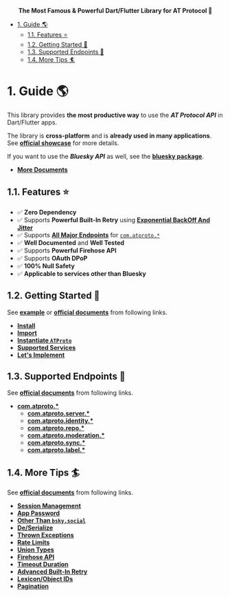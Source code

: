<p align="center">
  <b>The Most Famous & Powerful Dart/Flutter Library for AT Protocol 🦋</b>
</p>

<!-- TOC -->

- [1. Guide 🌎](#1-guide-)
  - [1.1. Features ⭐](#11-features-)
  - [1.2. Getting Started 💪](#12-getting-started-)
  - [1.3. Supported Endpoints 👀](#13-supported-endpoints-)
  - [1.4. More Tips 🏄](#14-more-tips-)

<!-- /TOC -->

# 1. Guide 🌎

This library provides **the most productive way** to use the **_AT Protocol API_** in Dart/Flutter apps.

The library is **cross-platform** and is **already used in many applications**. See **[official showcase](https://atprotodart.com/showcase)** for more details.

If you want to use the **_Bluesky API_** as well, see the **[bluesky package](https://pub.dev/packages/bluesky)**.

- **[More Documents](https://atprotodart.com/docs/packages/atproto)**

## 1.1. Features ⭐

- ✅ **Zero Dependency**
- ✅ Supports **Powerful Built-In Retry** using **[Exponential BackOff And Jitter](https://aws.amazon.com/jp/blogs/architecture/exponential-backoff-and-jitter/)**
- ✅ Supports **[All Major Endpoints](https://atprotodart.com/docs/supported_api#atproto)** for [`com.atproto.*`](https://github.com/bluesky-social/atproto/tree/main/lexicons/com/atproto)
- ✅ **Well Documented** and **Well Tested**
- ✅ Supports **Powerful Firehose API**
- ✅ Supports **OAuth DPoP**
- ✅ **100% Null Safety**
- ✅ **Applicable to services other than Bluesky**

## 1.2. Getting Started 💪

See **[example](https://github.com/myConsciousness/atproto.dart/blob/main/packages/atproto/example/example.dart)** or **[official documents](https://atprotodart.com/docs/packages/atproto)** from following links.

- **[Install](https://atprotodart.com/docs/packages/atproto/#install)**
- **[Import](https://atprotodart.com/docs/packages/atproto/#import)**
- **[Instantiate `ATProto`](https://atprotodart.com/docs/packages/atproto/#instantiate-atproto)**
- **[Supported Services](https://atprotodart.com/docs/packages/atproto/#supported-services)**
- **[Let's Implement](https://atprotodart.com/docs/packages/atproto/#lets-implement)**

## 1.3. Supported Endpoints 👀

See **[official documents](https://atprotodart.com/docs/supported_api)** from following links.

- **[com.atproto.*](https://atprotodart.com/docs/supported_api#atproto)**
  - **[com.atproto.server.*](https://atprotodart.com/docs/supported_api#server-service)**
  - **[com.atproto.identity.*](https://atprotodart.com/docs/supported_api#identity-service)**
  - **[com.atproto.repo.*](https://atprotodart.com/docs/supported_api#repo-service)**
  - **[com.atproto.moderation.*](https://atprotodart.com/docs/supported_api#moderation-service)**
  - **[com.atproto.sync.*](https://atprotodart.com/docs/supported_api#sync-service)**
  - **[com.atproto.label.*](https://atprotodart.com/docs/supported_api#label-service)**

## 1.4. More Tips 🏄

See **[official documents](https://atprotodart.com/docs/packages/atproto)** from following links.

- **[Session Management](https://atprotodart.com/docs/packages/atproto#session-management)**
- **[App Password](https://atprotodart.com/docs/packages/atproto#app-password)**
- **[Other Than `bsky.social`](https://atprotodart.com/docs/packages/atproto#other-than-bskysocial)**
- **[De/Serialize](https://atprotodart.com/docs/packages/atproto#deserialize)**
- **[Thrown Exceptions](https://atprotodart.com/docs/packages/atproto/#thrown-exceptions)**
- **[Rate Limits](https://atprotodart.com/docs/packages/atproto/#rate-limits)**
- **[Union Types](https://atprotodart.com/docs/packages/atproto/#union-types)**
- **[Firehose API](https://atprotodart.com/docs/packages/atproto/#firehose-api)**
- **[Timeout Duration](https://atprotodart.com/docs/packages/atproto/#timeout-duration)**
- **[Advanced Built-In Retry](https://atprotodart.com/docs/packages/atproto/#advanced-built-in-retry)**
- **[Lexicon/Object IDs](https://atprotodart.com/docs/packages/atproto/#lexiconobject-ids)**
- **[Pagination](https://atprotodart.com/docs/packages/atproto/#pagination)**
